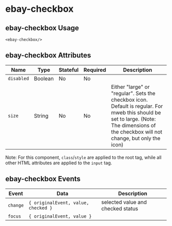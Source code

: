 # ebay-checkbox

## ebay-checkbox Usage

```marko
<ebay-checkbox/>
```

## ebay-checkbox Attributes

Name | Type | Stateful | Required | Description
--- | --- | --- | --- | ---
`disabled` | Boolean | No | No |
`size` | String | No | No | Either "large" or "regular". Sets the checkbox icon. Default is regular. For mweb this should be set to large. (Note: The dimensions of the checkbox will not change, but only the icon)

Note: For this component, `class`/`style` are applied to the root tag, while all other HTML attributes are applied to the `input` tag.

## ebay-checkbox Events

Event | Data | Description
--- | --- | --
`change` | `{ originalEvent, value, checked }` | selected value and checked status
`focus` | `{ originalEvent, value }` |
